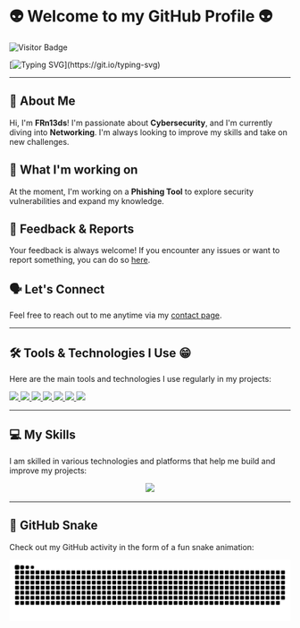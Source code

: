 # 👽 Welcome to my GitHub Profile 👽

![Visitor Badge](https://visitor-badge.laobi.icu/badge?page_id=jwenjian.visitor-badge)

[![Typing SVG](https://readme-typing-svg.demolab.com/?font=monospace&color=red&center=true&lines=Welcome+to+my+github+profile👋;I'm+FRn13ds+You+Are+Welcome!)](https://git.io/typing-svg)

---

## 🔭 About Me
Hi, I'm **FRn13ds**! I'm passionate about **Cybersecurity**, and I'm currently diving into **Networking**. I'm always looking to improve my skills and take on new challenges.

## 📩 What I'm working on
At the moment, I'm working on a **Phishing Tool** to explore security vulnerabilities and expand my knowledge.

## 📝 Feedback & Reports
Your feedback is always welcome! If you encounter any issues or want to report something, you can do so [here](https://frn13ds.github.io/Tools_feedback/).

## 🗣 Let's Connect
Feel free to reach out to me anytime via my [contact page](https://frn13ds.github.io/ContactMe/).

---

## 🛠 Tools & Technologies I Use 😁
Here are the main tools and technologies I use regularly in my projects:

<a href="https://tryhackme.com/">
  <img src="https://img.shields.io/badge/TryHackMe-212C42?style=for-the-badge&logo=TryHackMe&logoColor=white" />
</a>
<a href="https://www.python.org/">
  <img src="https://img.shields.io/badge/Python-FFD43B?style=for-the-badge&logo=python&logoColor=blue" />
</a>
<a href="#">
  <img src="https://img.shields.io/badge/JSON-5E5C5C?style=for-the-badge&logo=json&logoColor=white" />
</a>
<a href="#">
  <img src="https://img.shields.io/badge/JavaScript-323330?style=for-the-badge&logo=javascript&logoColor=F7DF1E" />
</a>
<a href="https://www.HTML5.org">
  <img src="https://img.shields.io/badge/HTML5-E34F26?style=for-the-badge&logo=html5&logoColor=white" />
</a>
<a href="https://discord.com/users/ysyynxx_46629">
  <img src="https://img.shields.io/badge/Discord-5865F2?style=for-the-badge&logo=discord&logoColor=white" />
</a>
<a href="https://steamcommunity.com/id/yourProfile">
  <img src="https://img.shields.io/badge/Steam-000000?style=for-the-badge&logo=steam&logoColor=white" />
</a>

---

## 💻 My Skills
I am skilled in various technologies and platforms that help me build and improve my projects:

<p align="center">
  <a href="https://skillicons.dev">
    <img src="https://skillicons.dev/icons?i=linux,git,html,css,js,py" />
  </a>
</p>

---

## 🐍 GitHub Snake
Check out my GitHub activity in the form of a fun snake animation:

<picture>
  <source media="(prefers-color-scheme: dark)" srcset="https://raw.githubusercontent.com/Platane/snk/output/github-contribution-grid-snake.svg" />
  <source media="(prefers-color-scheme: light)" srcset="https://raw.githubusercontent.com/Platane/snk/output/github-contribution-grid-snake.svg" />
  <img alt="github-snake" src="https://raw.githubusercontent.com/Platane/snk/output/github-contribution-grid-snake.svg" />
</picture>
